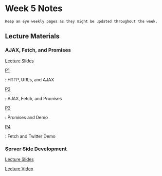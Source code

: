 Week 5 Notes
============================

```{note}
Keep an eye weekly pages as they might be updated throughout the week.
```

## Lecture Materials


### AJAX, Fetch, and Promises

<a href="../resources/ajax_fetch_promises.pdf">Lecture Slides</a>

[P1](https://uci.yuja.com/V/Video?v=2196135&node=8098244&a=77145746&autoplay=1)

: HTTP, URLs, and AJAX

[P2](https://uci.yuja.com/V/Video?v=2196273&node=8098426&a=566162798&autoplay=1)

: AJAX, Fetch, and Promises

[P3](https://uci.yuja.com/V/Video?v=2196301&node=8098459&a=1520798121&autoplay=1)

: Promises and Demo

[P4](https://uci.yuja.com/V/Video?v=2196326&node=8098496&a=1803308632&autoplay=1)

: Fetch and Twitter Demo

### Server Side Development

<a href="../resources/server-side-development.pdf">Lecture Slides</a>

[Lecture Video](https://uci.yuja.com/V/Video?v=2197082&node=8099775&a=335493948&autoplay=1)

